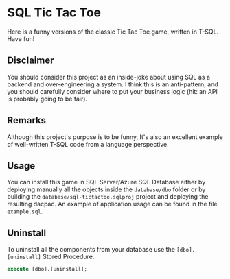 # SQL Tic Tac Toe
Here is a funny versions of the classic Tic Tac Toe game, written in T-SQL.
Have fun!

## Disclaimer
You should consider this project as an inside-joke about using SQL as a backend and over-engineering a system. I think this is an anti-pattern, and you should carefully consider where to put your business logic (hit: an API is probably going to be fair).

## Remarks
Although this project's purpose is to be funny, It's also an excellent example of well-written T-SQL code from a language perspective.

## Usage
You can install this game in SQL Server/Azure SQL Database either by deploying manually all the objects inside the `database/dbo` folder or by building the `database/sql-tictactoe.sqlproj` project and deploying the resulting dacpac.
An example of application usage can be found in the file `example.sql`.

## Uninstall
To uninstall all the components from your database use the `[dbo].[uninstall]` Stored Procedure.
```sql
execute [dbo].[uninstall];
```